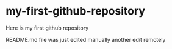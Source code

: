 # my-first-github-repository
Here is my first github repository

README.md file was just edited manually
another edit remotely
